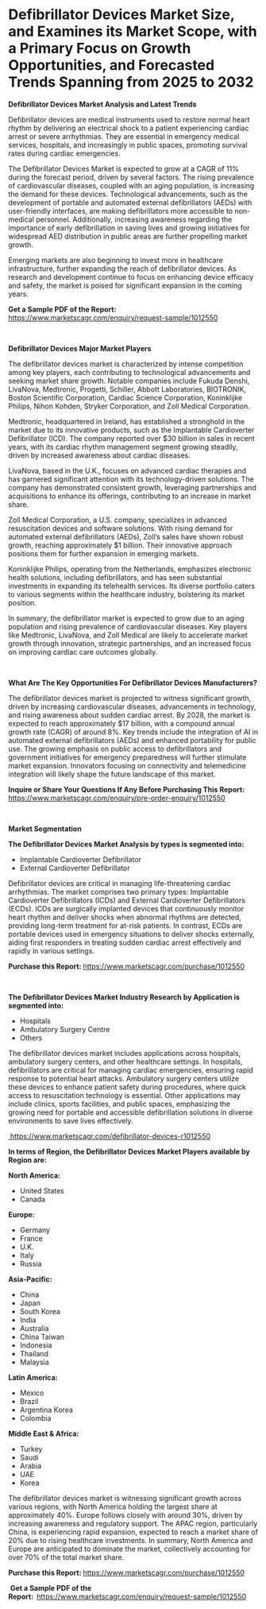 <p><h1>Defibrillator Devices Market Size, and Examines its Market Scope, with a Primary Focus on Growth Opportunities, and Forecasted Trends Spanning from 2025 to 2032</h1></p><p><strong>Defibrillator Devices Market Analysis and Latest Trends</strong></p>
<p><p>Defibrillator devices are medical instruments used to restore normal heart rhythm by delivering an electrical shock to a patient experiencing cardiac arrest or severe arrhythmias. They are essential in emergency medical services, hospitals, and increasingly in public spaces, promoting survival rates during cardiac emergencies.</p><p>The Defibrillator Devices Market is expected to grow at a CAGR of 11% during the forecast period, driven by several factors. The rising prevalence of cardiovascular diseases, coupled with an aging population, is increasing the demand for these devices. Technological advancements, such as the development of portable and automated external defibrillators (AEDs) with user-friendly interfaces, are making defibrillators more accessible to non-medical personnel. Additionally, increasing awareness regarding the importance of early defibrillation in saving lives and growing initiatives for widespread AED distribution in public areas are further propelling market growth. </p><p>Emerging markets are also beginning to invest more in healthcare infrastructure, further expanding the reach of defibrillator devices. As research and development continue to focus on enhancing device efficacy and safety, the market is poised for significant expansion in the coming years.</p></p>
<p><strong>Get a Sample PDF of the Report:&nbsp;</strong> <a href="https://www.marketscagr.com/enquiry/request-sample/1012550?utm_campaign=3065&utm_medium=2&utm_source=Github&utm_content=ia&utm_term=17042025&utm_id=defibrillator-devices">https://www.marketscagr.com/enquiry/request-sample/1012550</a></p>
<p>&nbsp;</p>
<p><strong>Defibrillator Devices Major Market Players</strong></p>
<p><p>The defibrillator devices market is characterized by intense competition among key players, each contributing to technological advancements and seeking market share growth. Notable companies include Fukuda Denshi, LivaNova, Medtronic, Progetti, Schiller, Abbott Laboratories, BIOTRONIK, Boston Scientific Corporation, Cardiac Science Corporation, Koninklijke Philips, Nihon Kohden, Stryker Corporation, and Zoll Medical Corporation.</p><p>Medtronic, headquartered in Ireland, has established a stronghold in the market due to its innovative products, such as the Implantable Cardioverter Defibrillator (ICD). The company reported over $30 billion in sales in recent years, with its cardiac rhythm management segment growing steadily, driven by increased awareness about cardiac diseases.</p><p>LivaNova, based in the U.K., focuses on advanced cardiac therapies and has garnered significant attention with its technology-driven solutions. The company has demonstrated consistent growth, leveraging partnerships and acquisitions to enhance its offerings, contributing to an increase in market share.</p><p>Zoll Medical Corporation, a U.S. company, specializes in advanced resuscitation devices and software solutions. With rising demand for automated external defibrillators (AEDs), Zoll’s sales have shown robust growth, reaching approximately $1 billion. Their innovative approach positions them for further expansion in emerging markets.</p><p>Koninklijke Philips, operating from the Netherlands, emphasizes electronic health solutions, including defibrillators, and has seen substantial investments in expanding its telehealth services. Its diverse portfolio caters to various segments within the healthcare industry, bolstering its market position.</p><p>In summary, the defibrillator market is expected to grow due to an aging population and rising prevalence of cardiovascular diseases. Key players like Medtronic, LivaNova, and Zoll Medical are likely to accelerate market growth through innovation, strategic partnerships, and an increased focus on improving cardiac care outcomes globally.</p></p>
<p>&nbsp;</p>
<p><strong>What Are The Key Opportunities For Defibrillator Devices Manufacturers?</strong></p>
<p><p>The defibrillator devices market is projected to witness significant growth, driven by increasing cardiovascular diseases, advancements in technology, and rising awareness about sudden cardiac arrest. By 2028, the market is expected to reach approximately $17 billion, with a compound annual growth rate (CAGR) of around 8%. Key trends include the integration of AI in automated external defibrillators (AEDs) and enhanced portability for public use. The growing emphasis on public access to defibrillators and government initiatives for emergency preparedness will further stimulate market expansion. Innovators focusing on connectivity and telemedicine integration will likely shape the future landscape of this market.</p></p>
<p><strong>Inquire or Share Your Questions If Any Before Purchasing This Report:</strong> <a href="https://www.marketscagr.com/enquiry/pre-order-enquiry/1012550?utm_campaign=3065&utm_medium=2&utm_source=Github&utm_content=ia&utm_term=17042025&utm_id=defibrillator-devices">https://www.marketscagr.com/enquiry/pre-order-enquiry/1012550</a></p>
<p>&nbsp;</p>
<p><strong>Market Segmentation</strong></p>
<p><strong>The Defibrillator Devices Market Analysis by types is segmented into:</strong></p>
<p><ul><li>Implantable Cardioverter Defibrillator</li><li>External Cardioverter Defibrillator</li></ul></p>
<p><p>Defibrillator devices are critical in managing life-threatening cardiac arrhythmias. The market comprises two primary types: Implantable Cardioverter Defibrillators (ICDs) and External Cardioverter Defibrillators (ECDs). ICDs are surgically implanted devices that continuously monitor heart rhythm and deliver shocks when abnormal rhythms are detected, providing long-term treatment for at-risk patients. In contrast, ECDs are portable devices used in emergency situations to deliver shocks externally, aiding first responders in treating sudden cardiac arrest effectively and rapidly in various settings.</p></p>
<p><strong>Purchase this Report:&nbsp;</strong><a href="https://www.marketscagr.com/purchase/1012550?utm_campaign=3065&utm_medium=2&utm_source=Github&utm_content=ia&utm_term=17042025&utm_id=defibrillator-devices">https://www.marketscagr.com/purchase/1012550</a></p>
<p>&nbsp;</p>
<p><strong>The Defibrillator Devices Market Industry Research by Application is segmented into:</strong></p>
<p><ul><li>Hospitals</li><li>Ambulatory Surgery Centre</li><li>Others</li></ul></p>
<p><p>The defibrillator devices market includes applications across hospitals, ambulatory surgery centers, and other healthcare settings. In hospitals, defibrillators are critical for managing cardiac emergencies, ensuring rapid response to potential heart attacks. Ambulatory surgery centers utilize these devices to enhance patient safety during procedures, where quick access to resuscitation technology is essential. Other applications may include clinics, sports facilities, and public spaces, emphasizing the growing need for portable and accessible defibrillation solutions in diverse environments to save lives effectively.</p></p>
<p><a href="https://www.marketscagr.com/defibrillator-devices-r1012550?utm_campaign=3065&utm_medium=2&utm_source=Github&utm_content=ia&utm_term=17042025&utm_id=defibrillator-devices">&nbsp;https://www.marketscagr.com/defibrillator-devices-r1012550</a></p>
<p><strong>In terms of Region, the Defibrillator Devices Market Players available by Region are:</strong></p>
<p>
    <p> <strong> North America: </strong>
        <ul>
            <li>United States</li>
            <li>Canada</li>
        </ul>
        </p> 
    <p> <strong> Europe: </strong>
        <ul>
            <li>Germany</li>
            <li>France</li>
            <li>U.K.</li>
            <li>Italy</li>
            <li>Russia</li>
        </ul>
        </p> 
    <p> <strong> Asia-Pacific: </strong>
        <ul>
            <li>China</li>
            <li>Japan</li>
            <li>South Korea</li>
            <li>India</li>
            <li>Australia</li>
            <li>China Taiwan</li>
            <li>Indonesia</li>
            <li>Thailand</li>
            <li>Malaysia</li>
        </ul>
        </p> 
    <p> <strong> Latin America: </strong>
        <ul>
            <li>Mexico</li>
            <li>Brazil</li>
            <li>Argentina Korea</li>
            <li>Colombia</li>
        </ul>
        </p> 
    <p> <strong> Middle East & Africa: </strong>
        <ul>
            <li>Turkey</li>
            <li>Saudi</li>
            <li>Arabia</li>
            <li>UAE</li>
            <li>Korea</li>
        </ul>
    </p>
    </p>
<p><p>The defibrillator devices market is witnessing significant growth across various regions, with North America holding the largest share at approximately 40%. Europe follows closely with around 30%, driven by increasing awareness and regulatory support. The APAC region, particularly China, is experiencing rapid expansion, expected to reach a market share of 20% due to rising healthcare investments. In summary, North America and Europe are anticipated to dominate the market, collectively accounting for over 70% of the total market share.</p></p>
<p><strong>Purchase this Report: </strong><a href="https://www.marketscagr.com/purchase/1012550?utm_campaign=3065&utm_medium=2&utm_source=Github&utm_content=ia&utm_term=17042025&utm_id=defibrillator-devices">https://www.marketscagr.com/purchase/1012550</a></p>
<p>&nbsp;<strong>Get a Sample PDF of the Report:&nbsp;&nbsp;</strong><a href="https://www.marketscagr.com/enquiry/request-sample/1012550?utm_campaign=3065&utm_medium=2&utm_source=Github&utm_content=ia&utm_term=17042025&utm_id=defibrillator-devices">https://www.marketscagr.com/enquiry/request-sample/1012550</a></p>
<p><strong></strong></p>
<p><p></p><p></p><p></p></p>